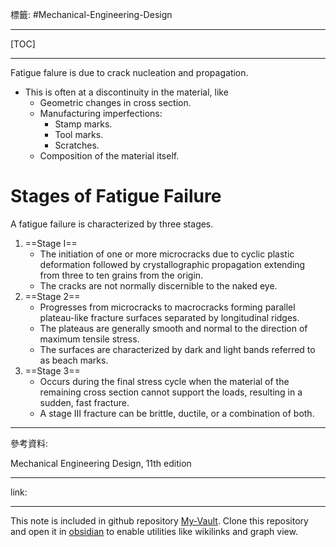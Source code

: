 標籤: #Mechanical-Engineering-Design 

---

[TOC]

---

Fatigue falure is due to crack nucleation and propagation.

- This is often at a discontinuity in the material, like
	- Geometric changes in cross section.
	- Manufacturing imperfections:
		- Stamp marks.
		- Tool marks.
		- Scratches.
	- Composition of the material itself.

# Stages of Fatigue Failure

A fatigue failure is characterized by three stages.

1. ==Stage I==
	- The initiation of one or more microcracks due to cyclic plastic deformation followed by crystallographic propagation extending from three to ten grains from the origin.
	- The cracks are not normally discernible to the naked eye.
2. ==Stage 2==
	- Progresses from microcracks to macrocracks forming parallel plateau-like fracture surfaces separated by longitudinal ridges.
	- The plateaus are generally smooth and normal to the direction of maximum tensile stress.
	- The surfaces are characterized by dark and light bands referred to as beach marks.
3. ==Stage 3==
	- Occurs during the final stress cycle when the material of the remaining cross section cannot support the loads, resulting in a sudden, fast fracture.
	- A stage III fracture can be brittle, ductile, or a combination of both.

---

參考資料:

Mechanical Engineering Design, 11th edition

---

link:


---

This note is included in github repository [My-Vault](https://github.com/LittleD3092/My-Vault.git). Clone this repository and open it in [obsidian](https://obsidian.md/) to enable utilities like wikilinks and graph view.